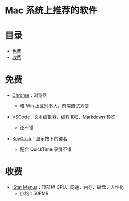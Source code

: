 # Mac 系统上推荐的软件

# 目录

<!-- START doctoc generated TOC please keep comment here to allow auto update -->
<!-- DON'T EDIT THIS SECTION, INSTEAD RE-RUN doctoc TO UPDATE -->

- [免费](#%E5%85%8D%E8%B4%B9)
- [收费](#%E6%94%B6%E8%B4%B9)

<!-- END doctoc generated TOC please keep comment here to allow auto update -->

# 免费

- [Chrome](https://www.google.com/intl/en/chrome/browser/desktop/index.html?standalone=1)：浏览器

  - 和 Win 上区别不大，前端调试方便

- [VSCode](https://code.visualstudio.com/)：文本编辑器、编程 IDE、Markdown 预览

  - 还不错

- [KeyCastr](https://github.com/keycastr/keycastr)：显示按下的键名
  - 配合 QuickTime 录屏不错

# 收费

- [iStat Menus](https://bjango.com/mac/istatmenus/)：顶部栏 CPU、网速、内存、磁盘，人性化
  - 价格：50RMB
